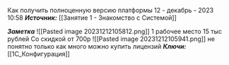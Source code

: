 
Как получить полноценную версию платформы
 12 - декабрь - 2023  10:58 
***Источник:***  [[Занятие 1 - Знакомство с Системой]]

***Заметка*** 
![[Pasted image 20231212105812.png]]
1 рабочее место 15 тыс рублей 
Со скидкой от 700р
![[Pasted image 20231212105941.png]]
не понятно только как много можно купить лицензий
***Ключи:*** [[1С_Конфигурация]]